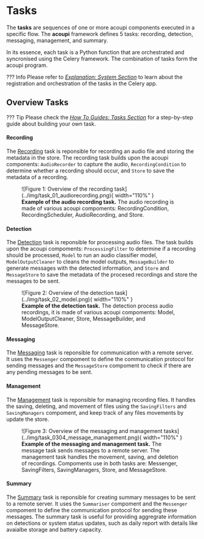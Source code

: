 # Tasks

The **tasks** are sequences of one or more acoupi components executed in a specific flow. 
The **acoupi** framework defines 5 tasks: recording, detection, messaging, management, and 
summary. 

In its essence, each task is a Python function that are orchestrated and syncronised using the Celery framework. The combination of tasks form the acoupi program. 

??? Info
    Please refer to [*Explanation: System Section*](../explaination/system.md) to learn about the registration and orchestration of the tasks in the Celery app.

## Overview Tasks

??? Tip
     Please check the [*How To Guides: Tasks Section*](../how_to_guide/components.md) for a step-by-step guide about building your own task.


#### Recording
The [Recording](../reference/tasks) task is reponsible for recording an audio file and storing the metadata in the store. The recording task builds upon the acoupi components: `AudioRecorder` to capture the audio, `RecordingCondition` to determine whether a recording should occur, and `Store` to save the metadata of a recording. 

<figure markdown="span">
    ![Figure 1: Overview of the recording task](../img/task_01_audiorecording.png){ width="110%" }
    <figcaption><b>Example of the audio recording task.</b> The audio recording is made of various acoupi compoments: RecordingCondition, RecordingScheduler, AudioRecording, and Store.
</figure>


#### Detection
The [Detection](../reference/tasks) task is reponsible for processing audio files. The task builds upon the acoupi compoments: `ProcessingFilter` to determine if a recording should be processed, `Model` to run an audio classifier model, `ModelOutputCleaner` to cleans the model outputs, `MessageBuilder` to generate messages with the detected information, and `Store` and `MessageStore` to save the metadata of the procesed recordings and store the messages to be sent. 

<figure markdown="span">
    ![Figure 2: Overview of the detection task](../img/task_02_model.png){ width="110%" }
    <figcaption><b>Example of the detection task.</b> The detection process audio recordings, it is made of various acoupi compoments: Model, ModelOutputCleaner, Store, MessageBuilder, and MessageStore.
</figure>


#### Messaging
The [Messaging](../reference/tasks) task is reponsible for communication with a remote server. It uses the `Messenger` compoment to define the communication protocol for sending messages and the `MessageStore` compoment to check if there are any pending messages to be sent. 


#### Management
The [Management](../reference/tasks) task is reponsible for managing recording files. It handles the saving, deleting, and movement of files using the `SavingFilters` and `SavingManagers` compoment, and keep track of any files movements by update the store. 

<figure markdown="span">
    ![Figure 3: Overview of the messaging and management tasks](../img/task_0304_message_management.png){ width="110%" }
    <figcaption><b>Example of the messaging and management task.</b> The message task sends messages to a remote server. The management task handles the movement, saving, and deletion of recordings. Compoments use in both tasks are: Messenger, SavingFilters, SavingManagers, Store, and MessageStore.
</figure>


#### Summary 
The [Summary](../reference/tasks) task is reponsible for creating summary messages to be sent to a remote server. It uses the `Summariser` compoment and the `Messenger` compoment to define the communication protocol for sending these messages. The summary task is useful for providing aggregrate information on detections or system status updates, such as daily report with details like avaialbe storage and battery capacity. 